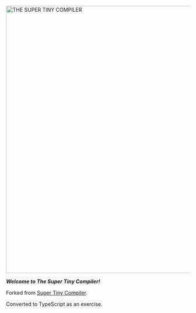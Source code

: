 <a href="super-tiny-compiler.js"><img width="731" alt="THE SUPER TINY COMPILER" src="https://cloud.githubusercontent.com/assets/952783/14413766/134c4068-ff39-11e5-996e-9452973299c2.png"/></a>

***Welcome to The Super Tiny Compiler!***

Forked from <a href="https://github.com/thejameskyle/the-super-tiny-compiler">Super Tiny Compiler</a>.

Converted to TypeScript as an exercise.
